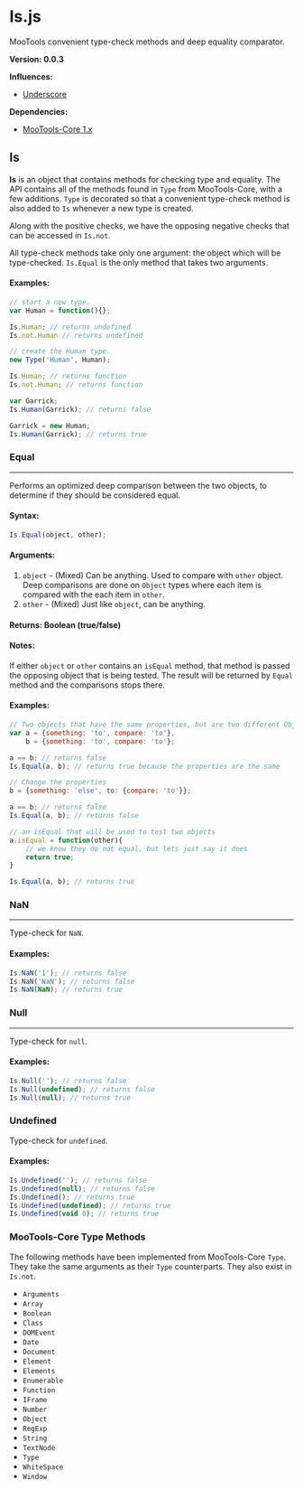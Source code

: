 Is.js
======================

MooTools convenient type-check methods and deep equality comparator.

__Version: 0.0.3__

__Influences:__

*   [Underscore](https://github.com/documentcloud/underscore/)

__Dependencies:__

*   [MooTools-Core 1.x](https://github.com/mootools/mootools-core)

## Is
__Is__ is an object that contains methods for checking type and equality. The API contains all of the methods found in `Type` from MooTools-Core, with a few additions. `Type` is decorated so that a convenient type-check method is also added to `Is` whenever a new type is created.

Along with the positive checks, we have the opposing negative checks that can be accessed in `Is.not`.

All type-check methods take only one argument: the object which will be type-checked. `Is.Equal` is the only method that takes two arguments.

#### Examples:
```javascript
// start a new type.
var Human = function(){};

Is.Human; // returns undefined
Is.not.Human // returns undefined

// create the Human type.
new Type('Human', Human);

Is.Human; // returns function
Is.not.Human; // returns function

var Garrick;
Is.Human(Garrick); // returns false

Garrick = new Human;
Is.Human(Garrick); // returns true
```

### Equal
---
Performs an optimized deep comparison between the two objects, to determine if they should be considered equal.

#### Syntax:
```javascript
Is.Equal(object, other);
```

#### Arguments:
1.  `object` - (Mixed)
    Can be anything. Used to compare with `other` object. Deep comparisons are done on `Object` types where each item is compared with the each item in `other`.
2.  `other` - (Mixed)
    Just like `object`, can be anything.

#### Returns: Boolean (true/false)

#### Notes:
If either `object` or `other` contains an `isEqual` method, that method is passed the opposing object that is being tested. The result will be returned by `Equal` method and the comparisons stops there.

#### Examples:
```javascript
// Two objects that have the same properties, but are two different Object instances.
var a = {something: 'to', compare: 'to'},
    b = {something: 'to', compare: 'to'};

a == b; // returns false
Is.Equal(a, b); // returns true because the properties are the same

// Change the properties
b = {something: 'else', to: {compare: 'to'}};

a == b; // returns false
Is.Equal(a, b); // returns false

// an isEqual that will be used to test two objects
a.isEqual = function(other){
    // we know they do not equal, but lets just say it does
    return true;
}

Is.Equal(a, b); // returns true
```

### NaN
---
Type-check for `NaN`.

#### Examples:
```javascript
Is.NaN('1'); // returns false
Is.NaN('NaN'); // returns false
Is.NaN(NaN); // returns true
```

### Null
---
Type-check for `null`.

#### Examples:
```javascript
Is.Null(''); // returns false
Is.Null(undefined); // returns false
Is.Null(null); // returns true
```

### Undefined
Type-check for `undefined`.

#### Examples:
```javascript
Is.Undefined(''); // returns false
Is.Undefined(null); // returns false
Is.Undefined(); // returns true
Is.Undefined(undefined); // returns true
Is.Undefined(void 0); // returns true
```

### MooTools-Core Type Methods
The following methods have been implemented from MooTools-Core `Type`. They take the same arguments as their `Type` counterparts. They also exist in `Is.not`.

*   `Arguments`
*   `Array`
*   `Boolean`
*   `Class`
*   `DOMEvent`
*   `Date`
*   `Document`
*   `Element`
*   `Elements`
*   `Enumerable`
*   `Function`
*   `IFrame`
*   `Number`
*   `Object`
*   `RegExp`
*   `String`
*   `TextNode`
*   `Type`
*   `WhiteSpace`
*   `Window`